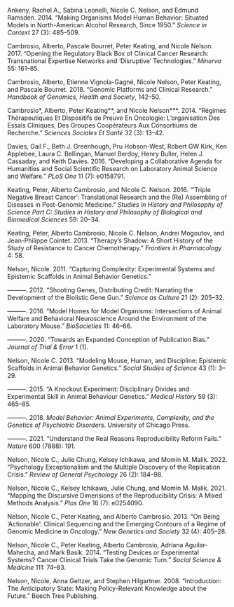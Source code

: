 Ankeny, Rachel A., Sabina Leonelli, Nicole C. Nelson, and Edmund
Ramsden. 2014. “Making Organisms Model Human Behavior: Situated Models
in North-American Alcohol Research, Since 1950.” *Science in Context* 27
(3): 485–509.

Cambrosio, Alberto, Pascale Bourret, Peter Keating, and Nicole Nelson.
2017. “Opening the Regulatory Black Box of Clinical Cancer Research:
Transnational Expertise Networks and ‘Disruptive’ Technologies.”
*Minerva* 55: 161–85.

Cambrosio, Alberto, Etienne Vignola-Gagné, Nicole Nelson, Peter Keating,
and Pascale Bourret. 2018. “Genomic Platforms and Clinical Research.”
*Handbook of Genomics, Health and Society*, 142–50.

Cambrosio\*, Alberto, Peter Keating\*\*, and Nicole Nelson\*\*\*. 2014.
“Régimes Thérapeutiques Et Dispositifs de Preuve En Oncologie:
L’organisation Des Essais Cliniques, Des Groupes Coopérateurs Aux
Consortiums de Recherche.” *Sciences Sociales Et Santé* 32 (3): 13–42.

Davies, Gail F., Beth J. Greenhough, Pru Hobson-West, Robert GW Kirk,
Ken Applebee, Laura C. Bellingan, Manuel Berdoy, Henry Buller, Helen J.
Cassaday, and Keith Davies. 2016. “Developing a Collaborative Agenda for
Humanities and Social Scientific Research on Laboratory Animal Science
and Welfare.” *PLoS One* 11 (7): e0158791.

Keating, Peter, Alberto Cambrosio, and Nicole C. Nelson. 2016. “‘Triple
Negative Breast Cancer’: Translational Research and the (Re) Assembling
of Diseases in Post-Genomic Medicine.” *Studies in History and
Philosophy of Science Part C: Studies in History and Philosophy of
Biological and Biomedical Sciences* 59: 20–34.

Keating, Peter, Alberto Cambrosio, Nicole C. Nelson, Andrei Mogoutov,
and Jean-Philippe Cointet. 2013. “Therapy’s Shadow: A Short History of
the Study of Resistance to Cancer Chemotherapy.” *Frontiers in
Pharmacology* 4: 58.

Nelson, Nicole. 2011. “Capturing Complexity: Experimental Systems and
Epistemic Scaffolds in Animal Behavior Genetics.”

———. 2012. “Shooting Genes, Distributing Credit: Narrating the
Development of the Biolistic Gene Gun.” *Science as Culture* 21 (2):
205–32.

———. 2016. “Model Homes for Model Organisms: Intersections of Animal
Welfare and Behavioral Neuroscience Around the Environment of the
Laboratory Mouse.” *BioSocieties* 11: 46–66.

———. 2020. “Towards an Expanded Conception of Publication Bias.”
*Journal of Trial & Error* 1 (1).

Nelson, Nicole C. 2013. “Modeling Mouse, Human, and Discipline:
Epistemic Scaffolds in Animal Behavior Genetics.” *Social Studies of
Science* 43 (1): 3–29.

———. 2015. “A Knockout Experiment: Disciplinary Divides and Experimental
Skill in Animal Behaviour Genetics.” *Medical History* 59 (3): 465–85.

———. 2018. *Model Behavior: Animal Experiments, Complexity, and the
Genetics of Psychiatric Disorders*. University of Chicago Press.

———. 2021. “Understand the Real Reasons Reproducibility Reform Fails.”
*Nature* 600 (7888): 191.

Nelson, Nicole C., Julie Chung, Kelsey Ichikawa, and Momin M. Malik.
2022. “Psychology Exceptionalism and the Multiple Discovery of the
Replication Crisis.” *Review of General Psychology* 26 (2): 184–98.

Nelson, Nicole C., Kelsey Ichikawa, Julie Chung, and Momin M. Malik.
2021. “Mapping the Discursive Dimensions of the Reproducibility Crisis:
A Mixed Methods Analysis.” *Plos One* 16 (7): e0254090.

Nelson, Nicole C., Peter Keating, and Alberto Cambrosio. 2013. “On Being
‘Actionable’: Clinical Sequencing and the Emerging Contours of a Regime
of Genomic Medicine in Oncology.” *New Genetics and Society* 32 (4):
405–28.

Nelson, Nicole C., Peter Keating, Alberto Cambrosio, Adriana
Aguilar-Mahecha, and Mark Basik. 2014. “Testing Devices or Experimental
Systems? Cancer Clinical Trials Take the Genomic Turn.” *Social Science
& Medicine* 111: 74–83.

Nelson, Nicole, Anna Geltzer, and Stephen Hilgartner. 2008.
“Introduction: The Anticipatory State: Making Policy-Relevant Knowledge
about the Future.” Beech Tree Publishing.
